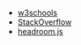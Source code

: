 - [w3schools](https://www.w3schools.com/howto/howto_js_navbar_hide_scroll.asp)
- [StackOverflow](https://stackoverflow.com/a/42761693/9698143)
- [headroom.js](https://github.com/WickyNilliams/headroom.js)
